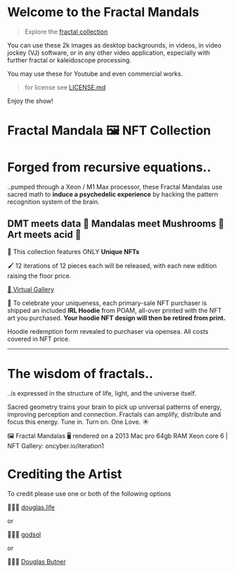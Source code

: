 # Welcome to the Fractal Mandals

> Explore the [fractal collection](https://github.com/dougbutner/fractal-mandalas/tree/main/fractals)

You can use these 2k images as desktop backgrounds, in videos, in video jockey (VJ) software, or in any other video application, especially with further fractal or kaleidoscope processing. 

You may use these for Youtube and even commercial works. 

> for license see [LICENSE.md](https://github.com/dougbutner/fractal-mandalas/blob/main/LICENSE.md)

Enjoy the show!

# Fractal Mandala 🖼 NFT Collection

# Forged from recursive equations..
 ..pumped through a Xeon / M1 Max processor, these Fractal Mandalas use sacred math to **induce a psychedelic experience** by hacking the pattern recognition system of the brain. 

## DMT meets data 🍃 Mandalas meet Mushrooms 🍄 Art meets acid 👅

🌅 This collection features ONLY **Unique NFTs** 

🖌 12 iterations of 12 pieces each will be released, with each new edition raising the floor price.

[🥽 Virtual Gallery ](https://oncyber.io/iteration1)

👕 To celebrate your uniqueness, each primary-sale NFT purchaser is shipped an included **IRL Hoodie** from POAM, all-over printed with the NFT art you purchased. **Your hoodie NFT design will then be retired from print.** 

Hoodie redemption form revealed to purchaser via opensea. All costs covered in NFT price.

___

# The wisdom of fractals.. 

..is expressed in the structure of life, light, and the universe itself. 

Sacred geometry trains your brain to pick up universal patterns of energy, improving perception and connection. Fractals can amplify, distribute and focus this energy. Tune in. Turn on. One Love. ☀️



🖼 Fractal Mandalas 🖥 rendered on a 2013 Mac pro 64gb RAM Xeon core 6 | NFT Gallery: oncyber.io/iteration1


# Crediting the Artist

To credit please use one or both of the following options

👨🏻‍🎨 [douglas.life](https://douglas.life)

or

👨🏻‍🎨 [godsol](https://douglas.life)

or

👨🏻‍🎨 [Douglas Butner](https://douglas.life)

